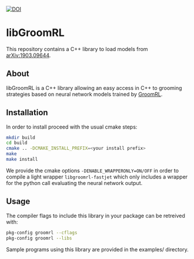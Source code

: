 [![DOI](https://zenodo.org/badge/DOI/10.5281/zenodo.3265836.svg)](https://doi.org/10.5281/zenodo.3265836)

libGroomRL
==========

This repository contains a C++ library to load models from 
[arXiv:1903.09644](https://arxiv.org/abs/1903.09644 "GroomRL paper").

## About

libGroomRL is a C++ library allowing an easy access in C++ to grooming strategies based on neural network models trained by 
[GroomRL](https://github.com/JetsGame/GroomRL "GroomRL github").

## Installation

In order to install proceed with the usual cmake steps:
```bash
mkdir build
cd build
cmake .. -DCMAKE_INSTALL_PREFIX=<your install prefix>
make
make install
```
We provide the cmake options `-DENABLE_WRAPPERONLY=ON/OFF` in order to compile a light wrapper 
`libgroomrl-fastjet` which only includes a wrapper for the python call evaluating the neural network output.


## Usage

The compiler flags to include this library in your package can be
retreived with:
```bash
pkg-config groomrl --cflags
pkg-config groomrl --libs
```

Sample programs using this library are provided in the examples/ directory.
